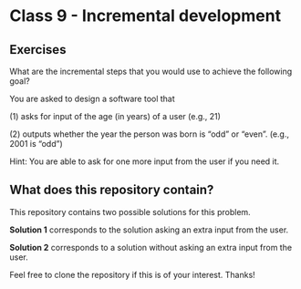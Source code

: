 # Class 9 - Incremental development

## Exercises
What are the incremental steps that you would use to achieve the following goal?

You are asked to design a software tool that 

(1) asks for input of the age (in years) of a user (e.g., 21)

(2) outputs whether the year the person was born is “odd” or “even”.  (e.g., 2001 is “odd”)

Hint: You are able to ask for one more input from the user if you need it.


## What does this repository contain?

This repository contains two possible solutions for this problem. 

**Solution 1** corresponds to the solution asking an extra input from the user.

**Solution 2** corresponds to a solution without asking an extra input from the user. 

Feel free to clone the repository if this is of your interest. Thanks!
